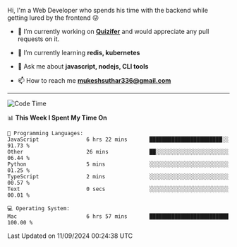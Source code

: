 Hi, I'm a Web Developer who spends his time with the backend while getting lured by the frontend 😜

- 🔭 I’m currently working on **[Quizifer](https://github.com/SutharMukesh/Quizifer/)** and would appreciate any pull requests on it.

- 🌱 I’m currently learning **redis, kubernetes**

- 💬 Ask me about **javascript, nodejs, CLI tools**

- 📫 How to reach me **mukeshsuthar336@gmail.com**

---
<!--START_SECTION:waka-->
![Code Time](http://img.shields.io/badge/Code%20Time-3%2C130%20hrs%2044%20mins-blue)

📊 **This Week I Spent My Time On** 

```text
💬 Programming Languages: 
JavaScript               6 hrs 22 mins       ███████████████████████░░   91.73 % 
Other                    26 mins             ██░░░░░░░░░░░░░░░░░░░░░░░   06.44 % 
Python                   5 mins              ░░░░░░░░░░░░░░░░░░░░░░░░░   01.25 % 
TypeScript               2 mins              ░░░░░░░░░░░░░░░░░░░░░░░░░   00.57 % 
Text                     0 secs              ░░░░░░░░░░░░░░░░░░░░░░░░░   00.01 % 

💻 Operating System: 
Mac                      6 hrs 57 mins       █████████████████████████   100.00 % 
```


 Last Updated on 11/09/2024 00:24:38 UTC
<!--END_SECTION:waka-->
